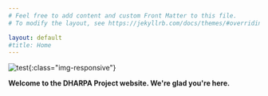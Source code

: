 ```yaml
---
# Feel free to add content and custom Front Matter to this file.
# To modify the layout, see https://jekyllrb.com/docs/themes/#overriding-theme-defaults

layout: default
#title: Home
---
```

![test]({{site.baseurl}}/images/tuerkischer_schachspieler_racknitz3.jpg){:class="img-responsive"}

**Welcome to the DHARPA Project website. We're glad you're here.**

